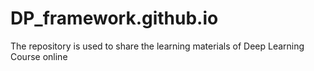 # DP_framework.github.io
The repository is used to share the learning materials of Deep Learning Course online
